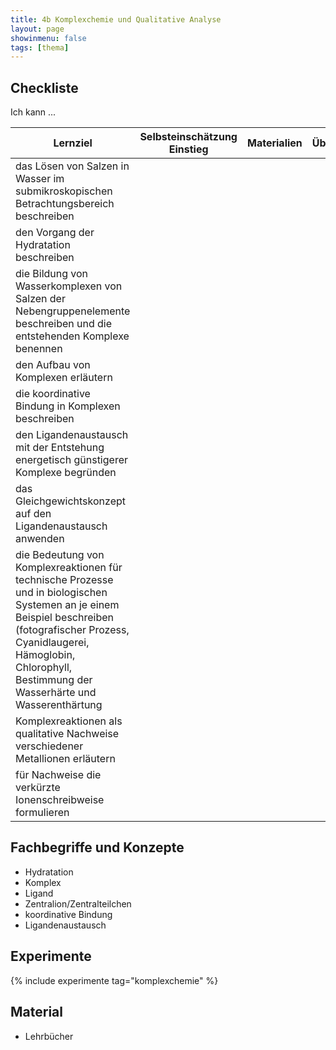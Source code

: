 ```yaml
---
title: 4b Komplexchemie und Qualitative Analyse
layout: page
showinmenu: false
tags: [thema]
---
```


## Checkliste

Ich kann ...

| Lernziel | Selbsteinschätzung <br />Einstieg | Materialien | Übungen | Selbsteinschätzung <br />Ausstieg |
| ---   | ---      | ---         | ---     | ---      |
| das Lösen von Salzen in Wasser im submikroskopischen Betrachtungsbereich beschreiben | | | | |
| den Vorgang der Hydratation beschreiben | | | | |
| die Bildung von Wasserkomplexen von Salzen der Nebengruppenelemente beschreiben und die entstehenden Komplexe benennen | | | | |
| den Aufbau von Komplexen erläutern | | | | |
| die koordinative Bindung in Komplexen beschreiben | | | | |
| den Ligandenaustausch mit der Entstehung energetisch günstigerer Komplexe begründen | | | | |
| das Gleichgewichtskonzept auf den Ligandenaustausch anwenden | | | | |
| die Bedeutung von Komplexreaktionen für technische Prozesse und in biologischen Systemen an je einem Beispiel beschreiben (fotografischer Prozess, Cyanidlaugerei, Hämoglobin, Chlorophyll, Bestimmung der Wasserhärte und Wasserenthärtung | | | | |
| Komplexreaktionen als qualitative Nachweise verschiedener Metallionen erläutern | | | | |
| für Nachweise die verkürzte Ionenschreibweise formulieren | | | | |

## Fachbegriffe und Konzepte

- Hydratation
- Komplex
- Ligand
- Zentralion/Zentralteilchen
- koordinative Bindung
- Ligandenaustausch

## Experimente

{% include experimente tag="komplexchemie" %}

## Material

- Lehrbücher

